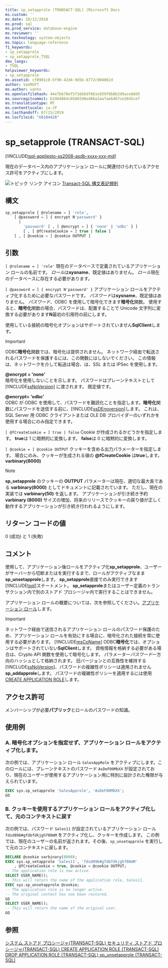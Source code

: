```yaml
---
title: sp_setapprole (TRANSACT-SQL) |Microsoft Docs
ms.custom: ''
ms.date: 10/12/2018
ms.prod: sql
ms.prod_service: database-engine
ms.reviewer: ''
ms.technology: system-objects
ms.topic: language-reference
f1_keywords:
- sp_setapprole
- sp_setapprole_TSQL
dev_langs:
- TSQL
helpviewer_keywords:
- sp_setapprole
ms.assetid: cf0901c0-5f90-42d4-9d5b-8772c904062d
author: VanMSFT
ms.author: vanto
ms.openlocfilehash: 44e7b670ef5f16b6df861e939f9b8b2d9ace8dd5
ms.sourcegitcommit: b2464064c0566590e486a3aafae6d67ce2645cef
ms.translationtype: MT
ms.contentlocale: ja-JP
ms.lasthandoff: 07/15/2019
ms.locfileid: "68104428"
---
```

# <a name="spsetapprole-transact-sql"></a>sp_setapprole (TRANSACT-SQL)

[!INCLUDE[tsql-appliesto-ss2008-asdb-xxxx-xxx-md](../../includes/tsql-appliesto-ss2008-asdb-xxxx-xxx-md.md)]

  現在のデータベース内のアプリケーション ロールに関連付けられているアクセス許可をアクティブにします。  
  
 ![トピック リンク アイコン](../../database-engine/configure-windows/media/topic-link.gif "トピック リンク アイコン") [Transact-SQL 構文表記規則](../../t-sql/language-elements/transact-sql-syntax-conventions-transact-sql.md)  
  
## <a name="syntax"></a>構文  

```sql
sp_setapprole [ @rolename = ] 'role',  
    [ @password = ] { encrypt N'password' }
      |  
        'password' [ , [ @encrypt = ] { 'none' | 'odbc' } ]  
        [ , [ @fCreateCookie = ] true | false ]  
    [ , [ @cookie = ] @cookie OUTPUT ]  
```

## <a name="arguments"></a>引数

`[ @rolename = ] 'role'` 現在のデータベースで定義されているアプリケーション ロールの名前です。 *ロール*は**sysname**、既定値はありません。 *ロール*現在のデータベースに存在する必要があります。  
  
`[ @password = ] { encrypt N'password' }` アプリケーション ロールをアクティブ化するために必要なパスワードです。 *パスワード*は**sysname**、既定値はありません。 *パスワード*、ODBC を使用して暗号化できます**暗号化**関数。 使用すると、**暗号化**関数の場合、パスワードは、配置することで Unicode 文字列に変換する必要があります**N**最初の引用符の前にします。  
  
 使用している接続の暗号化オプションはサポートされていません**SqlClient**します。  
  
> [!IMPORTANT]  
> ODBC**暗号化**関数では、暗号化は提供されません。 ネットワーク経由で転送されるパスワードを保護するには、この関数にはしないでください。 この情報は、ネットワークを介して転送は場合、は、SSL または IPSec を使用します。
  
 **@encrypt = 'none'**  
 暗号化を使用しないことを示します。 パスワードはプレーンテキストとして [!INCLUDE[ssNoVersion](../../includes/ssnoversion-md.md)] に渡されます。 既定値です。  
  
 **@encrypt= 'odbc'**  
 ODBC が ODBC を使用して、パスワードを難読化ことを指定します。**暗号化**関数にパスワードを送信する前に、[!INCLUDE[ssDEnoversion](../../includes/ssdenoversion-md.md)]します。 これは、SQL Server 用 ODBC クライアントまたは OLE DB プロバイダーのいずれかを使用する場合にのみ指定できます。  
  
`[ @fCreateCookie = ] true | false` Cookie が作成されるかどうかを指定します。 **true**は 1 に暗黙的に変換します。 **false**は 0 に暗黙的に変換します。  
  
`[ @cookie = ] @cookie OUTPUT` クッキーを含める出力パラメーターを指定します。 場合にのみ、クッキーが生成される値の **@fCreateCookie** は**true**します。 **varbinary(8000)**  
  
> [!NOTE]  
> **sp_setapprole** のクッキーの **OUTPUT** パラメーターは現在、適切な最大長である **varbinary(8000)** としてドキュメントに記載されています。 ただし、現在の実装では **varbinary(50)** を返します。 アプリケーションが引き続き予約**varbinary (8000)** サイズの増加、将来のリリースでクッキーの戻り値が正しく動作するアプリケーションが引き続き行われるようにします。
  
## <a name="return-code-values"></a>リターン コードの値

 0 (成功) と 1 (失敗)  
  
## <a name="remarks"></a>コメント

 使用して、アプリケーション後ロールをアクティブ化**sp_setapprole**、ユーザーがサーバーから切断またはを実行するまで、ロールがアクティブなまま**sp_unsetapprole**します。 **sp_setapprole**直接でのみ実行できます[!INCLUDE[tsql](../../includes/tsql-md.md)]ステートメント。 **sp_setapprole**またはユーザー定義のトランザクション内で別のストアド プロシージャ内で実行することはできません。  
  
 アプリケーション ロールの概要については、次を参照してください。[アプリケーション ロール](../../relational-databases/security/authentication-access/application-roles.md)します。  
  
> [!IMPORTANT]  
> ネットワーク経由で送信されるアプリケーション ロールのパスワード保護のため、アプリケーション ロールを有効にする場合に、暗号化された接続を常に使用する必要があります。
> [!INCLUDE[msCoName](../../includes/msconame-md.md)] ODBC**暗号化**では、オプションはサポートされていない**SqlClient**します。 資格情報を格納する必要がある場合は、Crypto API 関数を使用して暗号化します。 パラメーター*パスワード*一方向のハッシュとして格納されます。 旧バージョンとの互換性を維持する[!INCLUDE[ssNoVersion](../../includes/ssnoversion-md.md)]、パスワードの複雑性ポリシーは適用されません**sp_addapprole**します。 パスワードの複雑性ポリシーを適用するには使用[CREATE APPLICATION ROLE](../../t-sql/statements/create-application-role-transact-sql.md)します。  
  
## <a name="permissions"></a>アクセス許可

メンバーシップが必要**パブリック**とロールのパスワードの知識。  
  
## <a name="examples"></a>使用例  
  
### <a name="a-activating-an-application-role-without-the-encrypt-option"></a>A. 暗号化オプションを指定せず、アプリケーション ロールをアクティブ化します。

 次の例では、アプリケーション ロール `SalesAppRole` をアクティブにします。このロールには、プレーンテキストのパスワード `AsDeF00MbXX` が設定されており、現在のユーザーが使用するアプリケーション用に特別に設計された権限が与えられています。

```sql
EXEC sys.sp_setapprole 'SalesApprole', 'AsDeF00MbXX';  
GO
```

### <a name="b-activating-an-application-role-with-a-cookie-and-then-reverting-to-the-original-context"></a>B. クッキーを使用するアプリケーション ロールをアクティブ化して、元のコンテキストに戻す

 次の例では、パスワード `Sales11` が設定されているアプリケーション ロール `fdsd896#gfdbfdkjgh700mM` をアクティブ化し、クッキーを作成します。 この例では、現在のユーザーの名前が返されます。その後、`sp_unsetapprole` を実行して元のコンテキストに戻します。  

```sql
DECLARE @cookie varbinary(8000);  
EXEC sys.sp_setapprole 'Sales11', 'fdsd896#gfdbfdkjgh700mM'  
    , @fCreateCookie = true, @cookie = @cookie OUTPUT;  
-- The application role is now active.  
SELECT USER_NAME();  
-- This will return the name of the application role, Sales11.  
EXEC sys.sp_unsetapprole @cookie;  
-- The application role is no longer active.  
-- The original context has now been restored.  
GO  
SELECT USER_NAME();  
-- This will return the name of the original user.
GO
```

## <a name="see-also"></a>参照

 [システム ストアド プロシージャ&#40;TRANSACT-SQL&#41; ](../../relational-databases/system-stored-procedures/system-stored-procedures-transact-sql.md) [セキュリティ ストアド プロシージャ&#40;TRANSACT-SQL&#41; ](../../relational-databases/system-stored-procedures/security-stored-procedures-transact-sql.md) [CREATE APPLICATION ROLE &#40;TRANSACT-SQL&#41; ](../../t-sql/statements/create-application-role-transact-sql.md)[DROP APPLICATION ROLE &#40;TRANSACT-SQL&#41; ](../../t-sql/statements/drop-application-role-transact-sql.md) [sp_unsetapprole &#40;TRANSACT-SQL&#41;](../../relational-databases/system-stored-procedures/sp-unsetapprole-transact-sql.md)
